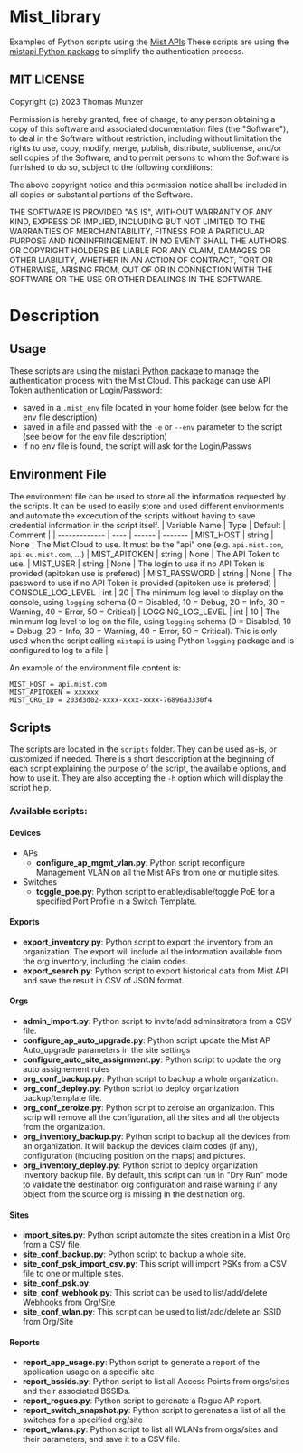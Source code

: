 
# Mist_library
Examples of Python scripts using the [Mist APIs](https://www.mist.com)
These scripts are using the [mistapi Python package](https://pypi.org/project/mistapi/) to simplify the authentication process.

## MIT LICENSE
 
Copyright (c) 2023 Thomas Munzer

Permission is hereby granted, free of charge, to any person obtaining a copy of this software and associated documentation files (the "Software"), to deal in the  Software without restriction, including without limitation the rights to use, copy, modify, merge, publish, distribute, sublicense, and/or sell copies of the Software, and to permit persons to whom the Software is furnished to do so, subject to the following conditions:

The above copyright notice and this permission notice shall be included in all copies or substantial portions of the Software.

THE SOFTWARE IS PROVIDED "AS IS", WITHOUT WARRANTY OF ANY KIND, EXPRESS OR IMPLIED, INCLUDING BUT NOT LIMITED TO THE WARRANTIES OF MERCHANTABILITY, FITNESS FOR A PARTICULAR PURPOSE AND NONINFRINGEMENT. IN NO EVENT SHALL THE AUTHORS OR COPYRIGHT HOLDERS BE LIABLE FOR ANY CLAIM, DAMAGES OR OTHER LIABILITY, WHETHER IN AN ACTION OF CONTRACT, TORT OR OTHERWISE, ARISING FROM, OUT OF OR IN CONNECTION WITH THE SOFTWARE OR THE USE OR OTHER DEALINGS IN THE SOFTWARE.

# Description
## Usage
These scripts are using the [mistapi Python package](https://pypi.org/project/mistapi/) to manage the authentication process with the Mist Cloud.
This package can use API Token authentication or Login/Password:
- saved in a `.mist_env` file located in your home folder (see below for the env file description)
- saved in a file and passed with the `-e` or `--env` parameter to the script (see below for the env file description)
- if no env file is found, the script will ask for the Login/Passws

## Environment File
The environment file can be used to store all the information requested by the scripts. It can be used to easily store and used different environments and automate the excecution of the scripts without having to save credential information in the script itself.
| Variable Name | Type | Default | Comment |
| ------------- | ---- |  ------ | ------- |
MIST_HOST | string | None | The Mist Cloud to use. It must be the "api" one (e.g. `api.mist.com`, `api.eu.mist.com`, ...) |
MIST_APITOKEN | string | None | The API Token to use.  |
MIST_USER | string | None | The login to use if no API Token is provided (apitoken use is prefered) |
MIST_PASSWORD | string | None | The password to use if no API Token is provided (apitoken use is prefered) |
CONSOLE_LOG_LEVEL | int | 20 | The minimum log level to display on the console, using `logging` schema (0 = Disabled, 10 = Debug, 20 = Info, 30 = Warning, 40 = Error, 50 = Critical) |
LOGGING_LOG_LEVEL | int | 10 | The minimum log level to log on the file, using `logging` schema (0 = Disabled, 10 = Debug, 20 = Info, 30 = Warning, 40 = Error, 50 = Critical). This is only used when the script calling `mistapi` is using Python `logging` package and is configured to log to a file |

An example of the environment file content is:
```
MIST_HOST = api.mist.com
MIST_APITOKEN = xxxxxx
MIST_ORG_ID = 203d3d02-xxxx-xxxx-xxxx-76896a3330f4
```

## Scripts
The scripts are located in the `scripts` folder. They can be used as-is, or customized if needed.
There is a short desccription at the beginning of each script explaining the purpose of the script, the available options, and how to use it. They are also accepting the `-h` option which will display the script help.

### Available scripts:
#### Devices
- APs
    - **configure_ap_mgmt_vlan.py**: Python script reconfigure Management VLAN on all the Mist APs from one or multiple sites.
- Switches
    - **toggle_poe.py**: Python script to enable/disable/toggle PoE for a specified Port Profile in a Switch Template.
#### Exports
- **export_inventory.py**: Python script to export the inventory from an organization. The export will include all the information available from the org inventory, including the claim codes.
- **export_search.py**: Python script to export historical data from Mist API and save the result in CSV of JSON format.
#### Orgs
- **admin_import.py**: Python script to invite/add adminsitrators from a CSV file.
- **configure_ap_auto_upgrade.py**: Python script update the Mist AP Auto_upgrade parameters in the site settings
- **configure_auto_site_assignment.py**: Python script to update the org auto assignement rules
- **org_conf_backup.py**: Python script to backup a whole organization.
- **org_conf_deploy.py**: Python script to deploy organization backup/template file.
- **org_conf_zeroize.py**: Python script to zeroise an organization. This scrip will remove all the configuration, all the sites and all the objects from the organization.
- **org_inventory_backup.py**: Python script to backup all the devices from an organization. It will backup the devices claim codes (if any), configuration (including position on the maps) and pictures.
- **org_inventory_deploy.py**: Python script to deploy organization inventory backup file. By default, this script can run in "Dry Run" mode to validate the destination org configuration and raise warning if any object from the source org is missing in the destination org.
#### Sites
- **import_sites.py**: Python script automate the sites creation in a Mist Org from a CSV file.
- **site_conf_backup.py**: Python script to backup a whole site.
- **site_conf_psk_import_csv.py**: This script will import PSKs from a CSV file to one or multiple sites.
- **site_conf_psk.py**:  
- **site_conf_webhook.py**: This script can be used to list/add/delete Webhooks from Org/Site
- **site_conf_wlan.py**: This script can be used to list/add/delete an SSID from Org/Site
#### Reports
- **report_app_usage.py**: Python script to generate a report of the application usage on a specific site
- **report_bssids.py**: Python script to list all Access Points from orgs/sites and their associated BSSIDs. 
- **report_rogues.py**: Python script to gerenate a Rogue AP report.
- **report_switch_snapshot.py**: Python script to gerenates a list of all the switches for a specified org/site
- **report_wlans.py**: Python script to list all WLANs from orgs/sites and their parameters, and save it to a CSV file.

